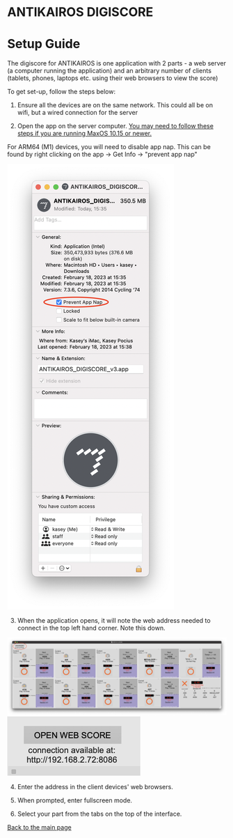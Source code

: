 # ANTIKAIROS DIGISCORE
<h1> Setup Guide</h1>

The digiscore for ANTIKAIROS is one application with 2 parts - a web server (a computer running the application) and an arbitrary number of clients (tablets, phones, laptops etc. using their web browsers to view the score)

To get set-up, follow the steps below:

1. Ensure all the devices are on the same network. This could all be on wifi, but a wired connection for the server 

2. Open the app on the server computer. 
<a href="https://appleinsider.com/inside/macos/tips/how-to-launch-any-macos-app-even-those-not-notarized-by-apple/"> You may need to follow these steps if you are running MaxOS 10.15 or newer. </a> 

For ARM64 (M1) devices, you will need to disable app nap. This can be found by right clicking on the app -> Get Info -> "prevent app nap"

<img src="pics/appnap.png" alt="Prevent App Nap"> 


3. When the application opens, it will note the web address needed to connect in the top left hand corner. Note this down.

<img src="pics/circle_left.png" alt="Location of IP"> 
<img src="pics/IP_close_up.png" alt="IP CloseUP"> 

4. Enter the address in the client devices' web browsers. 

5. When prompted, enter fullscreen mode.

6.  Select your part from the tabs on the top of the interface.

 <a href="https://matralab.github.io/ANTIKAIROS_DOCS/"> Back to the main page </a>
